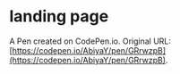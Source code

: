 # landing page

A Pen created on CodePen.io. Original URL: [https://codepen.io/AbiyaY/pen/GRrwzpB](https://codepen.io/AbiyaY/pen/GRrwzpB).


